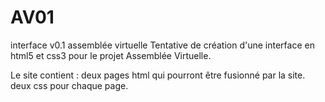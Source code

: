 # AV01
interface v0.1 assemblée virtuelle
Tentative de création d'une interface en html5 et css3 pour le projet Assemblée Virtuelle.

Le site contient :
  deux pages html qui pourront être fusionné par la site.
  deux css pour chaque page. 
  

